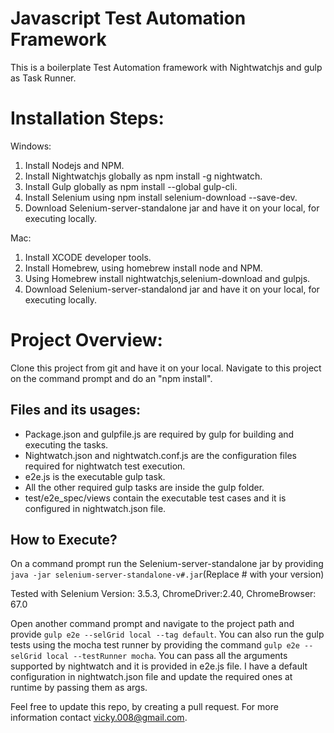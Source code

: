 # Javascript Test Automation Framework
This is a boilerplate Test Automation framework with Nightwatchjs and gulp as Task Runner.

# Installation Steps:
Windows:
1. Install Nodejs and NPM.
2. Install Nightwatchjs globally as npm install -g nightwatch.
3. Install Gulp globally as npm install --global gulp-cli.
4. Install Selenium using npm install selenium-download --save-dev.
5. Download Selenium-server-standalone jar and have it on your local, for executing locally.

Mac:
1. Install XCODE developer tools.
2. Install Homebrew, using homebrew install node and NPM.
3. Using Homebrew install nightwatchjs,selenium-download and gulpjs.
4. Download Selenium-server-standalond jar and have it on your local, for executing locally.

# Project Overview:
  Clone this project from git and have it on your local. Navigate to this project on the command prompt and do an "npm install".

## Files and its usages:
  * Package.json and gulpfile.js are required by gulp for building and executing the tasks.
  * Nightwatch.json and nightwatch.conf.js are the configuration files required for nightwatch test execution.
  * e2e.js is the executable gulp task.
  * All the other required gulp tasks are inside the gulp folder.
  * test/e2e_spec/views contain the executable test cases and it is configured in nightwatch.json file.

  ## How to Execute?
  On a command prompt run the Selenium-server-standalone jar by providing
  `java -jar selenium-server-standalone-v#.jar`(Replace # with your version)

Tested with Selenium Version: 3.5.3, ChromeDriver:2.40, ChromeBrowser: 67.0

Open another command prompt and navigate to the project path and provide
`gulp e2e --selGrid local --tag default`. You can also run the gulp tests using the mocha test runner by providing the command `gulp e2e --selGrid local --testRunner mocha`.
You can pass all the arguments supported by nightwatch and it is provided in e2e.js file. I have a default configuration in nightwatch.json file and update the required ones at runtime by passing them as args.

Feel free to update this repo, by creating a pull request. For more information contact vicky.008@gmail.com.
